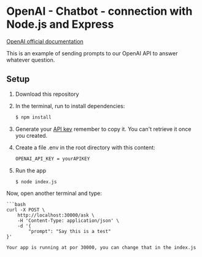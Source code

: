 # OpenAI - Chatbot - connection with Node.js and Express

[OpenAI official documentation](https://platform.openai.com/docs)

This is an example of sending prompts to our OpenAI API to answer whatever
question.

## Setup

1. Download this repository

2. In the terminal, run to install dependencies:

   ```bash
   $ npm install
   ```

3. Generate your [API key](https://platform.openai.com/account/api-keys) remember to copy it. You can't retrieve it once you created.

4. Create a file .env in the root directory with this content:

   ```bash
   OPENAI_API_KEY = yourAPIKEY
   ```

5. Run the app

   ```bash
   $ node index.js
   ```

Now, open another terminal and type:

    ```bash
    curl -X POST \
        http://localhost:30000/ask \
        -H 'Content-Type: application/json' \
        -d '{
            "prompt": "Say this is a test"
    }'

```
Your app is running at por 30000, you can change that in the index.js

```
